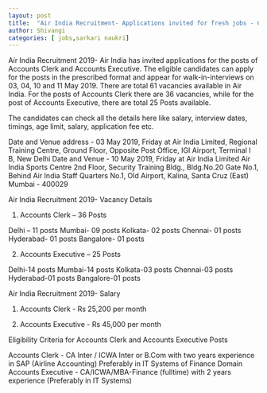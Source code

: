 ```yaml
---
layout: post
title:  "Air India Recruitment- Applications invited for fresh jobs - Check all details here"
author: Shivangi
categories: [ jobs,sarkari naukri]
---
```

Air India Recruitment 2019- Air India has invited applications for the posts of Accounts Clerk and Accounts Executive. The eligible candidates can apply for the posts in the prescribed format and appear for walk-in-interviews on 03, 04, 10 and 11 May 2019. There are total 61 vacancies available in Air India. For the posts of Accounts Clerk there are 36 vacancies, while for the post of Accounts Executive, there are total 25 Posts available. 

The candidates can check all the details here like salary, interview dates, timings, age limit, salary, application fee etc. 

Date and Venue address - 03 May 2019, Friday at Air India Limited, Regional Training Centre, Ground Floor, Opposite Post Office, IGI Airport, Terminal I B, New Delhi
Date and Venue - 10 May 2019, Friday at Air India Limited Air India Sports Centre 2nd Floor, Security Training Bldg., Bldg.No.20 Gate No.1, Behind Air India Staff Quarters No.1, Old Airport, Kalina, Santa Cruz (East) Mumbai - 400029

Air India Recruitment 2019- Vacancy Details

1. Accounts Clerk – 36 Posts

Delhi – 11 posts
Mumbai- 09 posts
Kolkata- 02 posts
Chennai- 01 posts
Hyderabad- 01 posts
Bangalore- 01 posts

2. Accounts Executive – 25 Posts

Delhi-14 posts
Mumbai-14 posts
Kolkata-03 posts
Chennai-03 posts 
Hyderabad-01 posts
Bangalore-01 posts

Air India Recruitment 2019- Salary

1. Accounts Clerk - Rs 25,200 per month

2. Accounts Executive - Rs 45,000 per month

Eligibility Criteria for Accounts Clerk and Accounts Executive Posts

Accounts Clerk - CA Inter / ICWA Inter or B.Com with two years experience in SAP (Airline Accounting) Preferably in IT Systems of Finance Domain
Accounts Executive - CA/ICWA/MBA-Finance (fulltime) with 2 years experience (Preferably in IT Systems)